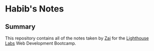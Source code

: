 # Habib's Notes

## Summary

This repository contains all of the notes taken by [Zai](https://github.com/habibcodes?tab=repositories) for the [Lighthouse Labs](www.lighthouselabs.ca) Web Development Bootcamp.
